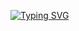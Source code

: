 [![Typing SVG](https://readme-typing-svg.demolab.com?font=Fira+Code&weight=500&size=22&pause=1000&color=6A1DFF&width=435&lines=Hi+there%2C+I%E2%80%99m+Yulian+%F0%9F%91%8B)](https://git.io/typing-svg)

